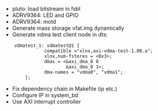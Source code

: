* pluto: load bitstream in fsbl
* ADRV9364: LED and GPIO
* ADRV9364: motd
* Generate mass storage vfat.img dynamically
* Generate vdma test client node in dts:
```
    vdmatest_1: vdmatest@1 {
               compatible ="xlnx,axi-vdma-test-1.00.a";
               xlnx,num-fstores = <0x3>;
               dmas = <&axi_dma_0 0
                       &axi_dma_0 1>;
               dma-names = "vdma0", "vdma1";
        };
```
* Fix dependency chain in Makefile (ip etc.)
* Configure IP in system_bd
* Use AXI interrupt controller
